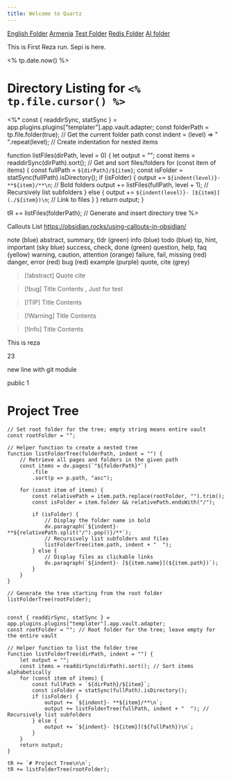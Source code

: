 ```yaml
---
title: Welcome to Quartz
---
```

[English Folder](/English)
[Armenia](/Armenia)
[Test Folder](/Test)
[Redis Folder](/Redis)
[AI folder](/AI)


This is First Reza run. Sepi is here.

<% tp.date.now() %>



# Directory Listing for `<% tp.file.cursor() %>`

<%*
const { readdirSync, statSync } = app.plugins.plugins["templater"].app.vault.adapter;
const folderPath = tp.file.folder(true); // Get the current folder path
const indent = (level) => "  ".repeat(level); // Create indentation for nested items

function listFiles(dirPath, level = 0) {
    let output = "";
    const items = readdirSync(dirPath).sort(); // Get and sort files/folders
    for (const item of items) {
        const fullPath = `${dirPath}/${item}`;
        const isFolder = statSync(fullPath).isDirectory();
        if (isFolder) {
            output += `${indent(level)}- **${item}/**\n`; // Bold folders
            output += listFiles(fullPath, level + 1); // Recursively list subfolders
        } else {
            output += `${indent(level)}- [${item}](./${item})\n`; // Link to files
        }
    }
    return output;
}

tR += listFiles(folderPath); // Generate and insert directory tree
%>



Callouts List
https://obsidian.rocks/using-callouts-in-obsidian/

note (blue)
abstract, summary, tldr (green)
info (blue)
todo (blue)
tip, hint, important (sky blue)
success, check, done (green)
question, help, faq (yellow)
warning, caution, attention (orange)
failure, fail, missing (red)
danger, error (red)
bug (red)
example (purple)
quote, cite (grey)

> [!abstract] Quote
> cite


> [!bug] Title
> Contents , Just for test

> [!TIP] Title
> Contents

> [!Warning] Title
> Contents

> [!Info] Title
> Contents


This is reza


23

new line with git module

public 1



# Project Tree

```dataviewjs
// Set root folder for the tree; empty string means entire vault
const rootFolder = "";

// Helper function to create a nested tree
function listFolderTree(folderPath, indent = "") {
    // Retrieve all pages and folders in the given path
    const items = dv.pages(`"${folderPath}"`)
        .file
        .sort(p => p.path, "asc");

    for (const item of items) {
        const relativePath = item.path.replace(rootFolder, "").trim();
        const isFolder = item.folder && relativePath.endsWith("/");

        if (isFolder) {
            // Display the folder name in bold
            dv.paragraph(`${indent}- **${relativePath.split("/").pop()}/**`);
            // Recursively list subfolders and files
            listFolderTree(item.path, indent + "  ");
        } else {
            // Display files as clickable links
            dv.paragraph(`${indent}- [${item.name}](${item.path})`);
        }
    }
}

// Generate the tree starting from the root folder
listFolderTree(rootFolder);


```



```dataviewjs
const { readdirSync, statSync } = app.plugins.plugins["templater"].app.vault.adapter;
const rootFolder = ""; // Root folder for the tree; leave empty for the entire vault

// Helper function to list the folder tree
function listFolderTree(dirPath, indent = "") {
    let output = "";
    const items = readdirSync(dirPath).sort(); // Sort items alphabetically
    for (const item of items) {
        const fullPath = `${dirPath}/${item}`;
        const isFolder = statSync(fullPath).isDirectory();
        if (isFolder) {
            output += `${indent}- **${item}/**\n`;
            output += listFolderTree(fullPath, indent + "  "); // Recursively list subfolders
        } else {
            output += `${indent}- [${item}](${fullPath})\n`;
        }
    }
    return output;
}

tR += `# Project Tree\n\n`;
tR += listFolderTree(rootFolder);
```

